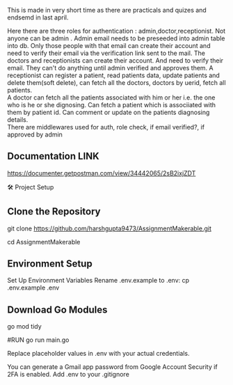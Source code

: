 This is made in very short time as there are practicals and quizes and endsemd in last april.

Here there are three roles for authentication : admin,doctor,receptionist.
Not anyone can be admin . Admin email needs to be preseeded into admin table into db. Only those people with that email can create their account and need to verify their email via the verification link sent to the mail.
The doctors and receptionists can create their account. And need to verify their email.
They can't do anything until admin verified and approves them.
A receptionist can register a patient, read patients data, update patients and delete them(soft delete), can fetch all the doctors, doctors by uerid, fetch all patients.  
A doctor can fetch all the patients associated with him or her i.e. the one who is he or she dignosing. Can fetch a patient which is associiated with them by patient id.
Can comment or update on the patients diagnosing details.  
There are middlewares used for auth, role check, if email verified?, if approved by admin



## Documentation LINK
https://documenter.getpostman.com/view/34442065/2sB2ixjZDT


🛠️ Project Setup
## Clone the Repository

git clone https://github.com/harshgupta9473/AssignmentMakerable.git

cd  AssignmentMakerable



## Environment Setup

Set Up Environment Variables
Rename .env.example to .env:
cp .env.example .env


## Download Go Modules
go mod tidy

#RUN
go run main.go


Replace placeholder values in .env with your actual credentials.

You can generate a Gmail app password from Google Account Security if 2FA is enabled.
Add .env to your .gitignore
